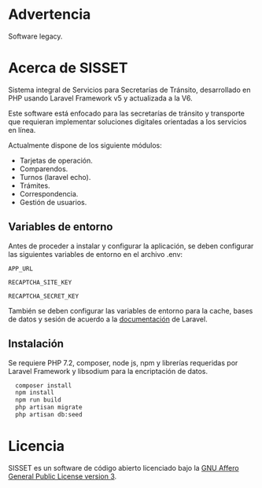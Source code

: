 # Advertencia
Software legacy.

# Acerca de SISSET

Sistema integral de Servicios para Secretarías de Tránsito, desarrollado en PHP usando Laravel Framework v5 y actualizada a la V6.

Este software está enfocado para las secretarías de tránsito y transporte que requieran implementar soluciones digitales orientadas a los servicios en línea.

Actualmente dispone de los siguiente módulos:

-   Tarjetas de operación.
-   Comparendos.
-   Turnos (laravel echo).
-   Trámites.
-   Correspondencia.
-   Gestión de usuarios.

## Variables de entorno

Antes de proceder a instalar y configurar la aplicación, se deben configurar las siguientes variables de entorno en el archivo .env:

`APP_URL`

`RECAPTCHA_SITE_KEY`

`RECAPTCHA_SECRET_KEY`

También se deben configurar las variables de entorno para la cache, bases de datos y sesión de acuerdo a la [documentación](https://laravel.com/docs/6.x/) de Laravel.

## Instalación

Se requiere PHP 7.2, composer, node js, npm y librerías requeridas por Laravel Framework y libsodium para la encriptación de datos.

```bash
  composer install
  npm install
  npm run build
  php artisan migrate
  php artisan db:seed
```

# Licencia
SISSET es un software de código abierto licenciado bajo la [GNU Affero General Public License version 3](https://opensource.org/license/agpl-v3).
